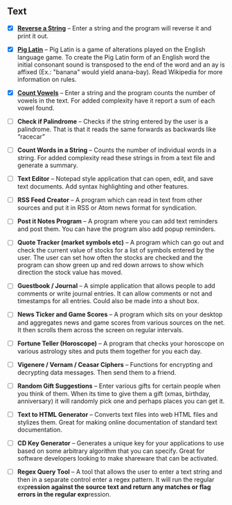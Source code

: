 Text
---------

- [x] [**Reverse a String**](reverse.rb) – Enter a string and the program will reverse it and print it out.

- [x] [**Pig Latin**](pig-latin.rb) – Pig Latin is a game of alterations played on the English language game. To create the Pig Latin form of an English word the initial consonant sound is transposed to the end of the word and an ay is affixed (Ex.: "banana" would yield anana-bay). Read Wikipedia for more information on rules.

- [x] [**Count Vowels**](count-vowels.rb) – Enter a string and the program counts the number of vowels in the text. For added complexity have it report a sum of each vowel found.

- [ ] **Check if Palindrome** – Checks if the string entered by the user is a palindrome. That is that it reads the same forwards as backwards like “racecar”

- [ ] **Count Words in a String** – Counts the number of individual words in a string. For added complexity read these strings in from a text file and generate a summary.

- [ ] **Text Editor** – Notepad style application that can open, edit, and save text documents. Add syntax highlighting and other features.

- [ ] **RSS Feed Creator** – A program which can read in text from other sources and put it in RSS or Atom news format for syndication.

- [ ] **Post it Notes Program** – A program where you can add text reminders and post them. You can have the program also add popup reminders.

- [ ] **Quote Tracker (market symbols etc)** – A program which can go out and check the current value of stocks for a list of symbols entered by the user. The user can set how often the stocks are checked and the program can show green up and red down arrows to show which direction the stock value has moved.

- [ ] **Guestbook / Journal** – A simple application that allows people to add comments or write journal entries. It can allow comments or not and timestamps for all entries. Could also be made into a shout box.

- [ ] **News Ticker and Game Scores** – A program which sits on your desktop and aggregates news and game scores from various sources on the net. It then scrolls them across the screen on regular intervals.

- [ ] **Fortune Teller (Horoscope)** – A program that checks your horoscope on various astrology sites and puts them together for you each day.

- [ ] **Vigenere / Vernam / Ceasar Ciphers** – Functions for encrypting and decrypting data messages. Then send them to a friend.

- [ ] **Random Gift Suggestions** – Enter various gifts for certain people when you think of them. When its time to give them a gift (xmas, birthday, anniversary) it will randomly pick one and perhaps places you can get it.

- [ ] **Text to HTML Generator** – Converts text files into web HTML files and stylizes them. Great for making online documentation of standard text documentation.

- [ ] **CD Key Generator** – Generates a unique key for your applications to use based on some arbitrary algorithm that you can specify. Great for software developers looking to make shareware that can be activated.

- [ ] **Regex Query Tool** – A tool that allows the user to enter a text string and then in a separate control enter a regex pattern. It will run the regular exp****ression against the source text and return any matches or flag errors in the regular exp****ression.
